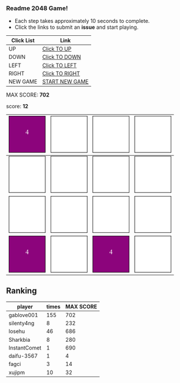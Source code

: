 ### Readme 2048 Game!

* Each step takes approximately 10 seconds to complete.
* Click the links to submit an **issue** and start playing.

<!-- BEGIN CLICK-->

| Click List | Link                                                                                |
|------------|-------------------------------------------------------------------------------------|
| UP         | [Click TO UP](https://github.com/losehu/losehu/issues/new?body=UP&title=2048)       |
| DOWN       | [Click TO DOWN](https://github.com/losehu/losehu/issues/new?body=DOWN&title=2048)   |
| LEFT       | [Click TO LEFT](https://github.com/losehu/losehu/issues/new?body=LEFT&title=2048)   |
| RIGHT      | [Click TO RIGHT](https://github.com/losehu/losehu/issues/new?body=RIGHT&title=2048) |
| NEW GAME   | [START NEW GAME](https://github.com/losehu/losehu/issues/new?body=NEW&title=2048)   |

<!-- END CLICK -->
MAX SCORE: **702**

score: **12**
<!-- BEGIN CHESS BOARD -->

| <img src="./img/00002.png" width=100px> | <img src="./img/blank.png" width=100px> | <img src="./img/blank.png" width=100px> | <img src="./img/blank.png" width=100px> |
|-----------------------------------------|-----------------------------------------|-----------------------------------------|-----------------------------------------|
| <img src="./img/blank.png" width=100px> | <img src="./img/blank.png" width=100px> | <img src="./img/blank.png" width=100px> | <img src="./img/blank.png" width=100px> |
| <img src="./img/blank.png" width=100px> | <img src="./img/blank.png" width=100px> | <img src="./img/blank.png" width=100px> | <img src="./img/blank.png" width=100px> |
| <img src="./img/00002.png" width=100px> | <img src="./img/blank.png" width=100px> | <img src="./img/00002.png" width=100px> | <img src="./img/blank.png" width=100px> |

<!-- END CHESS BOARD -->


## Ranking
<!-- num:93 -->
<!-- rank -->
| player     | times | MAX SCORE |
|------------|-------|-----------|
| gablove001 | 155 | 702 |
| silenty4ng | 8 | 232 |
| losehu | 46 | 686 |
| Sharkbia | 8 | 280 |
| InstantComet | 1 | 690 |
| daifu-3567 | 1 | 4 |
| fagci | 3 | 14 |
| xujipm | 10 | 32 |

